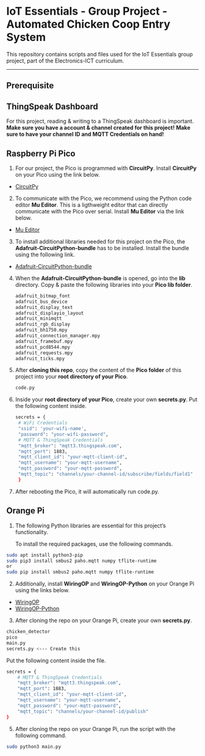 # IoT Essentials - Group Project - Automated Chicken Coop Entry System
This repository contains scripts and files used for the IoT Essentials group project, part of the Electronics-ICT curriculum. 

---
## Prerequisite

## ThingSpeak Dashboard

For this project, reading & writing to a ThingSpeak dashboard is important.
**Make sure you have a account & channel created for this project!**
**Make sure to have your channel ID and MQTT Credentials on hand!**

## Raspberry Pi Pico

1. For our project, the Pico is programmed with **CircuitPy**. Install **CircuitPy** on your Pico using the link below.
- [CircuitPy](https://learn.adafruit.com/getting-started-with-raspberry-pi-pico-circuitpython/circuitpython)

2. To communicate with the Pico, we recommend using the Python code editor **Mu Editor**. This is a ligthweight editor
that can directly communicate with the Pico over serial.
Install **Mu Editor** via the link below.
- [Mu Editor](https://codewith.mu/)

3. To install additional libraries needed for this project on the Pico, the **Adafruit-CircuitPython-bundle** has to be installed.
Install the bundle using the following link.
- [Adafruit-CircuitPython-bundle](https://circuitpython.org/libraries)

4. When the **Adafruit-CircuitPython-bundle** is opened, go into the **lib** directory.
   Copy & paste the following libraries into your **Pico lib folder**.
   
   ```bash
   adafruit_bitmap_font
   adafruit_bus_device
   adafruit_display_text
   adafruit_displayio_layout
   adafruit_minimqtt
   adafruit_rgb_display
   adafruit_bh1750.mpy
   adafruit_connection_manager.mpy
   adafruit_framebuf.mpy
   adafruit_pcd8544.mpy
   adafruit_requests.mpy
   adafruit_ticks.mpy
   ```

6. After **cloning this repo**, copy the content of the **Pico folder** of this project into your **root directory of your Pico**.

   ```bash
   code.py
   ```

7. Inside your **root directory of your Pico**, create your own **secrets.py**. Put the following content inside.

   ```bash
   secrets = {
    # WiFi Credentials
    "ssid": 'your-wifi-name',
    "password": "your-wifi-password",
    # MQTT & ThingSpeak Credentials
    "mqtt_broker": "mqtt3.thingspeak.com",
    "mqtt_port": 1883,
    "mqtt_client_id": "your-mqtt-client-id",
    "mqtt_username": "your-mqtt-username",
    "mqtt_password": "your-mqtt-password",
    "mqtt_topic": "channels/your-channel-id/subscribe/fields/field1"
    }
   ```
8. After rebooting the Pico, it will automatically run code.py.

## Orange Pi

1. The following Python libraries are essential for this project’s functionality. 

   To install the required packages, use the following commands.

```bash
sudo apt install python3-pip
sudo pip3 install smbus2 paho.mqtt numpy tflite-runtime
or
sudo pip install smbus2 paho.mqtt numpy tflite-runtime
```

2. Additionally, install **WiringOP** and **WiringOP-Python** on your Orange Pi using the links below.

- [WiringOP](https://github.com/orangepi-xunlong/wiringOP)
- [WiringOP-Python](https://github.com/orangepi-xunlong/wiringOP-Python/blob/master/README.rst)

3. After cloning the repo on your Orange Pi, create your own **secrets.py**.

```bash
chicken_detector
pico
main.py
secrets.py <--- Create this
```
   Put the following content inside the file.

   ```bash
   secrets = {
       # MQTT & ThingSpeak Credentials
       "mqtt_broker": "mqtt3.thingspeak.com",
       "mqtt_port": 1883,
       "mqtt_client_id": "your-mqtt-client-id",
       "mqtt_username": "your-mqtt-username",
       "mqtt_password": "your-mqtt-password",
       "mqtt_topic": "channels/your-channel-id/publish"
   }
   ```
5. After cloning the repo on your Orange Pi, run the script with the following command.

```bash
sudo python3 main.py
```
